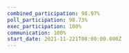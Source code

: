 ```yaml
---
combined_participation: 98.97%
poll_participation: 98.73%
exec_participation: 100%
communication: 100%
start_date: 2021-11-221T00:00:00.000Z
---
```

